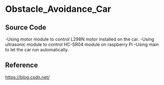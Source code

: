 # Obstacle_Avoidance_Car

## Source Code
-Using motor module to control L298N motor installed on the car.
-Using ultrasonic module to control HC-SR04 module on raspberry Pi
-Using main to let the car run automatically.

## Reference 
https://blog.csdn.net/
